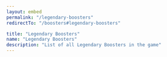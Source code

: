 ```yaml
---
layout: embed
permalink: "/legendary-boosters"
redirectTo: "/boosters#legendary-boosters"

title: "Legendary Boosters"
name: "Legendary Boosters"
description: "List of all Legendary Boosters in the game"
---
```


